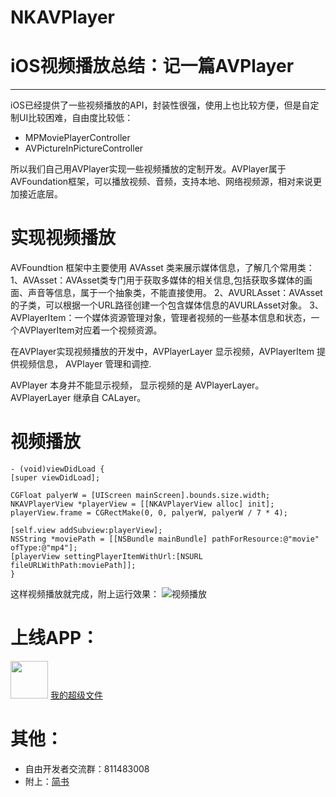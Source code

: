 # NKAVPlayer

# iOS视频播放总结：记一篇AVPlayer
---
iOS已经提供了一些视频播放的API，封装性很强，使用上也比较方便，但是自定制UI比较困难，自由度比较低：
* MPMoviePlayerController
* AVPictureInPictureController

所以我们自己用AVPlayer实现一些视频播放的定制开发。AVPlayer属于AVFoundation框架，可以播放视频、音频，支持本地、网络视频源，相对来说更加接近底层。

# 实现视频播放
AVFoundtion 框架中主要使用 AVAsset 类来展示媒体信息，了解几个常用类：
1、AVAsset：AVAsset类专门用于获取多媒体的相关信息,包括获取多媒体的画面、声音等信息，属于一个抽象类，不能直接使用。
2、AVURLAsset：AVAsset的子类，可以根据一个URL路径创建一个包含媒体信息的AVURLAsset对象。
3、AVPlayerItem：一个媒体资源管理对象，管理者视频的一些基本信息和状态，一个AVPlayerItem对应着一个视频资源。

在AVPlayer实现视频播放的开发中，AVPlayerLayer 显示视频，AVPlayerItem 提供视频信息， AVPlayer 管理和调控.

AVPlayer 本身并不能显示视频， 显示视频的是 AVPlayerLayer。 AVPlayerLayer 继承自 CALayer。

# 视频播放
```
- (void)viewDidLoad {
[super viewDidLoad];

CGFloat palyerW = [UIScreen mainScreen].bounds.size.width;
NKAVPlayerView *playerView = [[NKAVPlayerView alloc] init];
playerView.frame = CGRectMake(0, 0, palyerW, palyerW / 7 * 4);

[self.view addSubview:playerView];
NSString *moviePath = [[NSBundle mainBundle] pathForResource:@"movie" ofType:@"mp4"];
[playerView settingPlayerItemWithUrl:[NSURL fileURLWithPath:moviePath]];
}
```
这样视频播放就完成，附上运行效果：
![视频播放](https://upload-images.jianshu.io/upload_images/1721864-89b8483faad431c0.png?imageMogr2/auto-orient/strip%7CimageView2/2/w/300)

# 上线APP：
<img src="https://upload-images.jianshu.io/upload_images/1721864-0feb4befb2dddb9f.png?imageMogr2/auto-orient/strip%7CimageView2/2/w/1240" width="60px" height="60px">
<a href="https://itunes.apple.com/cn/app/我的超级文件/id1397704011?mt=8">我的超级文件</a>

# 其他：
* 自由开发者交流群：811483008
* 附上：[简书](https://www.jianshu.com/p/e3dd76a7d6c4)
